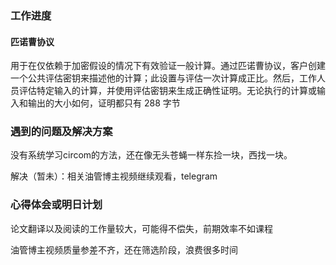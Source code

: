 ### 工作进度

#### 匹诺曹协议

用于在仅依赖于加密假设的情况下有效验证一般计算。通过匹诺曹协议，客户创建一个公共评估密钥来描述他的计算；此设置与评估一次计算成正比。然后，工作人员评估特定输入的计算，并使用评估密钥来生成正确性证明。无论执行的计算或输入和输出的大小如何，证明都只有 288 字节

### 遇到的问题及解决方案

没有系统学习circom的方法，还在像无头苍蝇一样东捡一块，西找一块。

解决（暂未）：相关油管博主视频继续观看，telegram



### 心得体会或明日计划

论文翻译以及阅读的工作量较大，可能得不偿失，前期效率不如课程

油管博主视频质量参差不齐，还在筛选阶段，浪费很多时间